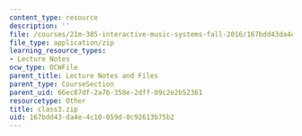 ```yaml
---
content_type: resource
description: ''
file: /courses/21m-385-interactive-music-systems-fall-2016/167bdd43da4e4c10059d8c92613b75b2_class3.zip
file_type: application/zip
learning_resource_types:
- Lecture Notes
ocw_type: OCWFile
parent_title: Lecture Notes and Files
parent_type: CourseSection
parent_uid: 66ec87df-2a76-358e-2dff-09c2e2b52361
resourcetype: Other
title: class3.zip
uid: 167bdd43-da4e-4c10-059d-8c92613b75b2
---
```

